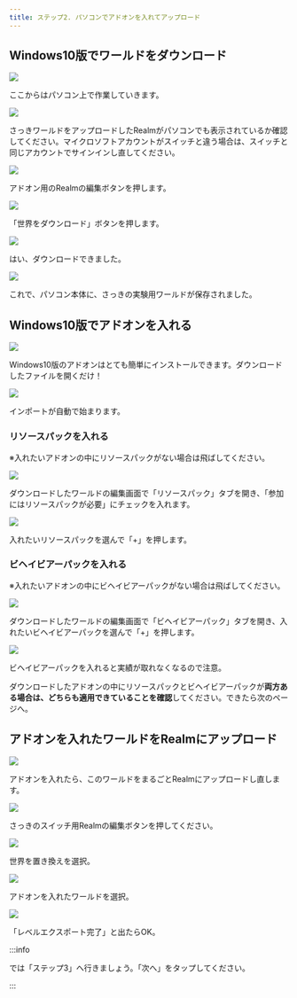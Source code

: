 ```yaml
---
title: ステップ2. パソコンでアドオンを入れてアップロード
---
```


## Windows10版でワールドをダウンロード

![](https://cdn-ak.f.st-hatena.com/images/fotolife/s/sasigume/20210208/20210208103619.png)

ここからはパソコン上で作業していきます。

![](https://cdn-ak.f.st-hatena.com/images/fotolife/s/sasigume/20210208/20210208104250.png)

さっきワールドをアップロードしたRealmがパソコンでも表示されているか確認してください。マイクロソフトアカウントがスイッチと違う場合は、スイッチと同じアカウントでサインインし直してください。

![](https://cdn-ak.f.st-hatena.com/images/fotolife/s/sasigume/20210208/20210208122100.png)

アドオン用のRealmの編集ボタンを押します。

![](https://cdn-ak.f.st-hatena.com/images/fotolife/s/sasigume/20210208/20210208110851.png)

「世界をダウンロード」ボタンを押します。

![](https://cdn-ak.f.st-hatena.com/images/fotolife/s/sasigume/20210208/20210208110616.png)

はい、ダウンロードできました。

![](https://cdn-ak.f.st-hatena.com/images/fotolife/s/sasigume/20210208/20210208104017.png)

これで、パソコン本体に、さっきの実験用ワールドが保存されました。

## Windows10版でアドオンを入れる

![](https://cdn-ak.f.st-hatena.com/images/fotolife/s/sasigume/20210208/20210208121717.png)

Windows10版のアドオンはとても簡単にインストールできます。ダウンロードしたファイルを開くだけ！

![](https://cdn-ak.f.st-hatena.com/images/fotolife/s/sasigume/20210208/20210208104056.png)

インポートが自動で始まります。

### リソースパックを入れる

※入れたいアドオンの中にリソースパックがない場合は飛ばしてください。

![](https://cdn-ak.f.st-hatena.com/images/fotolife/s/sasigume/20210208/20210208105332.png)

ダウンロードしたワールドの編集画面で「リソースパック」タブを開き、「参加にはリソースパックが必要」にチェックを入れます。

![](https://cdn-ak.f.st-hatena.com/images/fotolife/s/sasigume/20210208/20210208123425.png)

入れたいリソースパックを選んで「+」を押します。

### ビヘイビアーパックを入れる

※入れたいアドオンの中にビヘイビアーパックがない場合は飛ばしてください。

![](https://cdn-ak.f.st-hatena.com/images/fotolife/s/sasigume/20210208/20210208090840.png)

ダウンロードしたワールドの編集画面で「ビヘイビアーパック」タブを開き、入れたいビヘイビアーパックを選んで「+」を押します。

![](https://cdn-ak.f.st-hatena.com/images/fotolife/s/sasigume/20210208/20210208111247.png)

ビヘイビアーパックを入れると実績が取れなくなるので注意。

ダウンロードしたアドオンの中にリソースパックとビヘイビアーパックが**両方ある場合は、どちらも適用できていることを確認**してください。できたら次のページへ。

## アドオンを入れたワールドをRealmにアップロード

![](https://cdn-ak.f.st-hatena.com/images/fotolife/s/sasigume/20210208/20210208123148.png)

アドオンを入れたら、このワールドをまるごとRealmにアップロードし直します。

![](https://cdn-ak.f.st-hatena.com/images/fotolife/s/sasigume/20210208/20210208103140.png)

さっきのスイッチ用Realmの編集ボタンを押してください。

![](https://cdn-ak.f.st-hatena.com/images/fotolife/s/sasigume/20210208/20210208122030.png)

世界を置き換えを選択。

![](https://cdn-ak.f.st-hatena.com/images/fotolife/s/sasigume/20210208/20210208104953.png)

アドオンを入れたワールドを選択。

![](https://cdn-ak.f.st-hatena.com/images/fotolife/s/sasigume/20210208/20210208105920.png)

「レベルエクスポート完了」と出たらOK。

:::info

では「ステップ3」へ行きましょう。「次へ」をタップしてください。

:::

